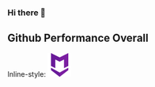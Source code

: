 ### Hi there 👋
## Github Performance Overall

Inline-style: 
![alt text](https://github.com/adam-p/markdown-here/raw/master/src/common/images/icon48.png "Logo Title Text 1")

<!--
**daniellumbantobing/daniellumbantobing** is a ✨ _special_ ✨ repository because its `README.md` (this file) appears on your GitHub profile.

Here are some ideas to get you started:

- 🔭 I’m currently working on ...
- 🌱 I’m currently learning ...
- 👯 I’m looking to collaborate on ...
- 🤔 I’m looking for help with ...
- 💬 Ask me about ...
- 📫 How to reach me: ...
- 😄 Pronouns: ...
- ⚡ Fun fact: ...
-->
